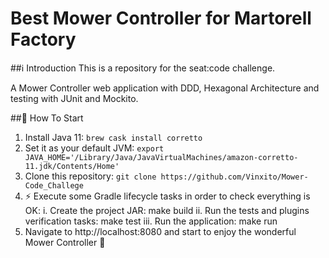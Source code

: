# Best Mower Controller for Martorell Factory

##ℹ️ Introduction
This is a repository for the seat:code challenge.

A Mower Controller web application with DDD, Hexagonal Architecture and testing with JUnit and Mockito.

##🏁 How To Start
1. Install Java 11: `brew cask install corretto`
2. Set it as your default JVM: `export JAVA_HOME='/Library/Java/JavaVirtualMachines/amazon-corretto-11.jdk/Contents/Home'`
3. Clone this repository: `git clone https://github.com/Vinxito/Mower-Code_Challege`
4. ⚡ Execute some Gradle lifecycle tasks in order to check everything is OK:
  i. Create the project JAR: make build
  ii. Run the tests and plugins verification tasks: make test
  iii. Run the application: make run
5. Navigate to http://localhost:8080 and start to enjoy the wonderful Mower Controller 🚀 